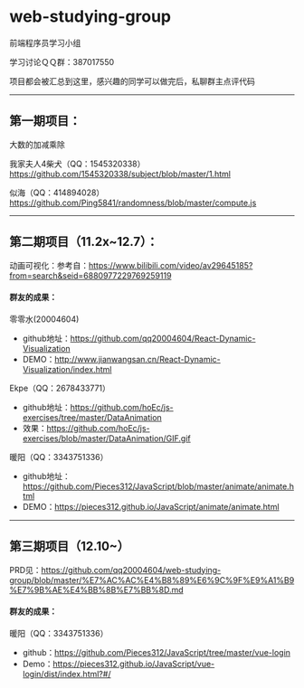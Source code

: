 # web-studying-group
前端程序员学习小组

学习讨论ＱＱ群：387017550

项目都会被汇总到这里，感兴趣的同学可以做完后，私聊群主点评代码

---

## 第一期项目：

大数的加减乘除

我家夫人4柴犬（QQ：1545320338）
https://github.com/1545320338/subject/blob/master/1.html

似海（QQ：414894028）
https://github.com/Ping5841/randomness/blob/master/compute.js

---

## 第二期项目（11.2x~12.7）：

动画可视化：参考自：https://www.bilibili.com/video/av29645185?from=search&seid=6880977229769259119

#### 群友的成果：

零零水(20004604)

* github地址：https://github.com/qq20004604/React-Dynamic-Visualization
* DEMO：http://www.jianwangsan.cn/React-Dynamic-Visualization/index.html

Ekpe（QQ：2678433771）

* github地址：https://github.com/hoEc/js-exercises/tree/master/DataAnimation
* 效果：https://github.com/hoEc/js-exercises/blob/master/DataAnimation/GIF.gif

暖阳（QQ：3343751336）

* github地址：https://github.com/Pieces312/JavaScript/blob/master/animate/animate.html
* DEMO：https://pieces312.github.io/JavaScript/animate/animate.html

---

## 第三期项目（12.10~）

PRD见：https://github.com/qq20004604/web-studying-group/blob/master/%E7%AC%AC%E4%B8%89%E6%9C%9F%E9%A1%B9%E7%9B%AE%E4%BB%8B%E7%BB%8D.md

#### 群友的成果：

暖阳（QQ：3343751336）

* github：https://github.com/Pieces312/JavaScript/tree/master/vue-login
* Demo：https://pieces312.github.io/JavaScript/vue-login/dist/index.html?#/